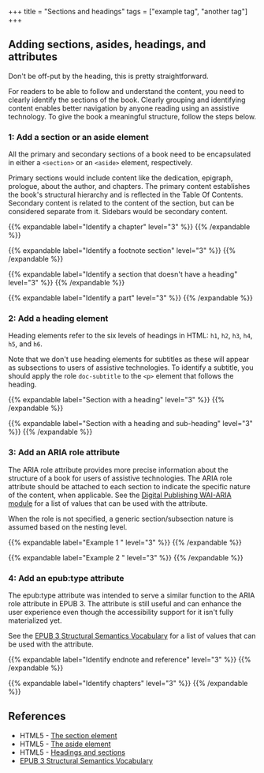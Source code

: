 +++
title = "Sections and headings"
tags = ["example tag", "another tag"]
+++

## Adding sections, asides, headings, and attributes

Don't be off-put by the heading, this is pretty straightforward.

For readers to be able to follow and understand the content, you need to clearly identify the sections of the book. Clearly grouping and identifying content enables better navigation by anyone reading using an assistive technology. To give the book a meaningful structure, follow the steps below.

### 1: Add a section or an aside element

All the primary and secondary sections of a book need to be encapsulated in either a ```<section>``` or an ```<aside>``` element, respectively. 

Primary sections would include content like the dedication, epigraph, prologue, about the author, and chapters. The primary content establishes the book's structural hierarchy and is reflected in the Table Of Contents. Secondary content is related to the content of the section, but can be considered separate from it. Sidebars would be secondary content.

{{% expandable label="Identify a chapter" level="3" %}}
{{% /expandable %}}

{{% expandable label="Identify a footnote section" level="3" %}}
{{% /expandable %}}

{{% expandable label="Identify a section that doesn't have a heading" level="3" %}}
{{% /expandable %}}

{{% expandable label="Identify a part" level="3" %}}
{{% /expandable %}}

### 2: Add a heading element

Heading elements refer to the six levels of headings in HTML: ```h1```, ```h2```, ```h3```, ```h4```, ```h5```, and ```h6```.

Note that we don't use heading elements for subtitles as these will appear as subsections to users of assistive technologies. To identify a subtitle, you should apply the role ```doc-subtitle``` to the ```<p>``` element that follows the heading. 

{{% expandable label="Section with a heading" level="3" %}}
{{% /expandable %}}

{{% expandable label="Section with a heading and sub-heading" level="3" %}}
{{% /expandable %}}

### 3: Add an ARIA role attribute

The ARIA role attribute provides more precise information about the structure of a book for users of assistive technologies. The ARIA role attribute should be attached to each section to indicate the specific nature of the content, when applicable. See the [Digital Publishing WAI-ARIA module](https://www.w3.org/TR/dpub-aria-1.0/#roles) for a list of values that can be used with the attribute.

When the role is not specified, a generic section/subsection nature is assumed based on the nesting level.

{{% expandable label="Example 1 " level="3" %}}
{{% /expandable %}}

{{% expandable label="Example 2 " level="3" %}}
{{% /expandable %}}

### 4: Add an epub:type attribute

The epub:type attribute was intended to serve a similar function to the ARIA role attribute in EPUB 3. The attribute is still useful and can enhance the user experience even though the accessibility support for it isn't fully materialized yet. 

See the [EPUB 3 Structural Semantics Vocabulary](http://www.idpf.org/epub/31/spec/epub-contentdocs.html#refEPUBStructureVocab) for a list of values that can be used with the attribute.

{{% expandable label="Identify endnote and reference" level="3" %}}
{{% /expandable %}}

{{% expandable label="Identify chapters" level="3" %}}
{{% /expandable %}}

## References

  * HTML5 - [The section element](https://www.w3.org/TR/html/sections.html#the-section-element)
  * HTML5 - [The aside element](https://www.w3.org/TR/html/sections.html#the-aside-element)
  * HTML5 - [Headings and sections](https://www.w3.org/TR/html/sections.html#headings-and-sections)
  * [EPUB 3 Structural Semantics Vocabulary](http://www.idpf.org/epub/31/spec/epub-contentdocs.html#refEPUBStructureVocab)
